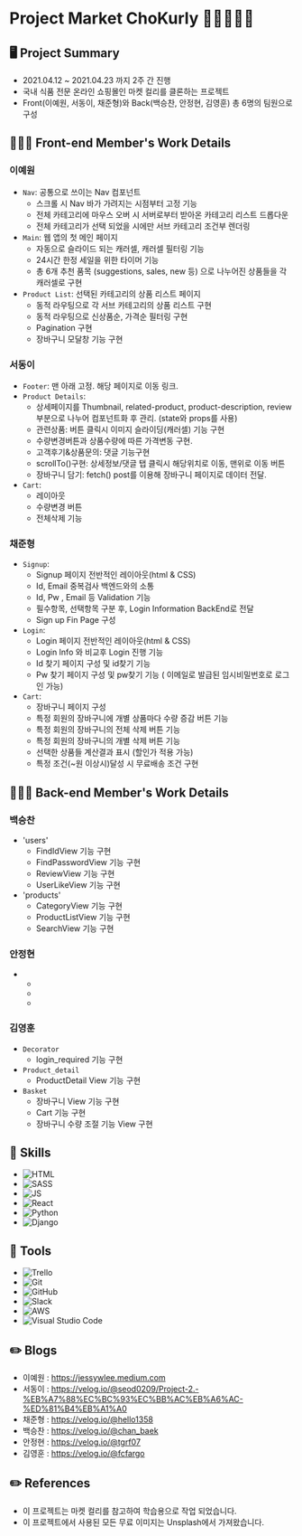 # Project Market ChoKurly 🍫🍪🍩🍭🧁
## 🖥 Project Summary
- 2021.04.12 ~ 2021.04.23 까지 2주 간 진행
- 국내 식품 전문 온라인 쇼핑몰인 마켓 컬리를 클론하는 프로젝트
- Front(이예원, 서동이, 채준형)와 Back(백승찬, 안정현, 김영훈) 총 6명의 팀원으로 구성

## 👩🏻‍💻 Front-end Member's Work Details
### 이예원
- `Nav`: 공통으로 쓰이는 Nav 컴포넌트
    - 스크롤 시 Nav 바가 가려지는 시점부터 고정 기능
    - 전체 카테고리에 마우스 오버 시 서버로부터 받아온 카테고리 리스트 드롭다운
    - 전체 카테고리가 선택 되었을 시에만 서브 카테고리 조건부 렌더링
- `Main`: 웹 앱의 첫 메인 페이지
    - 자동으로 슬라이드 되는 캐러셀, 캐러셀 필터링 기능
    - 24시간 한정 세일을 위한 타이머 기능
    - 총 6개 추천 품목 (suggestions, sales, new 등) 으로 나누어진 상품들을 각 캐러셀로 구현  
- `Product List`: 선택된 카테고리의 상품 리스트 페이지
    - 동적 라우팅으로 각 서브 카테고리의 상품 리스트 구현
    - 동적 라우팅으로 신상품순, 가격순 필터링 구현
    - Pagination 구현
    - 장바구니 모달창 기능 구현
### 서동이
- `Footer`: 맨 아래 고정. 해당 페이지로 이동 링크.
- `Product Details`: 
   - 상세페이지를 Thumbnail, related-product, product-description, review 부분으로 나누어 컴포넌트화 후 관리. (state와 props를 사용)
   - 관련상품: 버튼 클릭시 이미지 슬라이딩(캐러셀) 기능 구현
   - 수량변경버튼과 상품수량에 따른 가격변동 구현.
   - 고객후기&상품문의: 댓글 기능구현
   - scrollTo()구현: 상세정보/댓글 탭 클릭시 해당위치로 이동, 맨위로 이동 버튼
   - 장바구니 담기: fetch() post를 이용해 장바구니 페이지로 데이터 전달.
- `Cart`:
   - 레이아웃
   - 수량변경 버튼
   - 전체삭제 기능


### 채준형
- `Signup`:
   - Signup 페이지 전반적인 레이아웃(html & CSS)
   - Id, Email 중복검사 백엔드와의 소통
   - Id, Pw , Email 등 Validation 기능
   - 필수항목, 선택항목 구분 후, Login Information BackEnd로 전달
   - Sign up Fin Page 구성 
- `Login`: 
   - Login 페이지 전반적인 레이아웃(html & CSS)
   - Login Info 와 비교후 Login 진행 기능
   - Id 찾기 페이지 구성 및 id찾기 기능
   - Pw 찾기 페이지 구성 및 pw찾기 기능 ( 이메일로 발급된 임시비밀번호로 로그인 가능)
- `Cart`:
   - 장바구니 페이지 구성
   - 특정 회원의 장바구니에 개별 상품마다 수량 증감 버튼 기능
   - 특정 회원의 장바구니의 전체 삭제 버튼 기능
   - 특정 회원의 장바구니의 개별 삭제 버튼 기능
   - 선택한 상품들 계산결과 표시 (할인가 적용 가능)
   - 특정 조건(~원 이상시)달성 시 무료배송 조건 구현

## 👩🏻‍💻 Back-end Member's Work Details
### 백승찬
- 'users'
    - FindIdView 기능 구현
    - FindPasswordView 기능 구현
    - ReviewView 기능 구현
    - UserLikeView 기능 구현
- 'products'
    - CategoryView 기능 구현
    - ProductListView 기능 구현
    - SearchView 기능 구현
### 안정현
- 
    - 
    - 
    - 
### 김영훈
- `Decorator`
    - login_required 기능 구현
- `Product_detail`
    - ProductDetail View 기능 구현
- `Basket` 
    - 장바구니 View 기능 구현
    - Cart 기능 구현
    - 장바구니 수량 조절 기능 View 구현
## 🔧 Skills
- ![HTML](https://img.shields.io/badge/HTML5-E34F26?style=for-the-badge&logo=html5&logoColor=white)
- ![SASS](https://img.shields.io/badge/Sass-CC6699?style=for-the-badge&logo=sass&logoColor=white)
- ![JS](https://img.shields.io/badge/JavaScript-F7DF1E?style=for-the-badge&logo=javascript&logoColor=black)
- ![React](https://img.shields.io/badge/React-20232A?style=for-the-badge&logo=react&logoColor=61DAFB)
- ![Python](https://img.shields.io/badge/Python-14354C?style=for-the-badge&logo=python&logoColor=white)
- ![Django](https://img.shields.io/badge/Django-092E20?style=for-the-badge&logo=django&logoColor=white)

## 🔧 Tools
- <img alt="Trello" src="https://img.shields.io/badge/Trello-%23026AA7.svg?&style=for-the-badge&logo=Trello&logoColor=white"/>
- <img alt="Git" src="https://img.shields.io/badge/git-%23F05033.svg?&style=for-the-badge&logo=git&logoColor=white"/>
- <img alt="GitHub" src="https://img.shields.io/badge/github-%23121011.svg?&style=for-the-badge&logo=github&logoColor=white"/>
- <img alt="Slack" src="https://img.shields.io/badge/Slack-4A154B?style=for-the-badge&logo=slack&logoColor=white" />
- <img alt="AWS" src="https://img.shields.io/badge/AWS-%23FF9900.svg?&style=for-the-badge&logo=amazon-aws&logoColor=white"/>
- <img alt="Visual Studio Code" src="https://img.shields.io/badge/VisualStudioCode-0078d7.svg?&style=for-the-badge&logo=visual-studio-code&logoColor=white"/>
## ✏️ Blogs
- 이예원 : https://jessywlee.medium.com
- 서동이 : https://velog.io/@seod0209/Project-2.-%EB%A7%88%EC%BC%93%EC%BB%AC%EB%A6%AC-%ED%81%B4%EB%A1%A0
- 채준형 : https://velog.io/@hello1358
- 백승찬 : https://velog.io/@chan_baek
- 안정현 : https://velog.io/@tgrf07
- 김영훈 : https://velog.io/@fcfargo

## ✏️ References
- 이 프로젝트는 마켓 컬리를 참고하여 학습용으로 작업 되었습니다.
- 이 프로젝트에서 사용된 모든 무료 이미지는 Unsplash에서 가져왔습니다.
